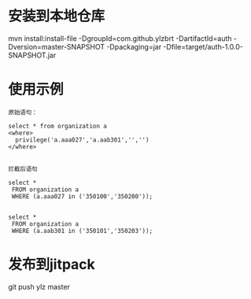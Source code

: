 # 安装到本地仓库  
mvn install:install-file -DgroupId=com.github.ylzbrt -DartifactId=auth -Dversion=master-SNAPSHOT -Dpackaging=jar -Dfile=target/auth-1.0.0-SNAPSHOT.jar


# 使用示例
    原始语句：
    
    select * from organization a
    <where>
      privilege('a.aaa027','a.aab301','','')
    </where>
    
    
    拦截后语句
    
    select *
     FROM organization a
     WHERE (a.aaa027 in ('350100','350200'));


    select *
     FROM organization a
     WHERE (a.aab301 in ('350101','350203'));
     
# 发布到jitpack

git push ylz master

